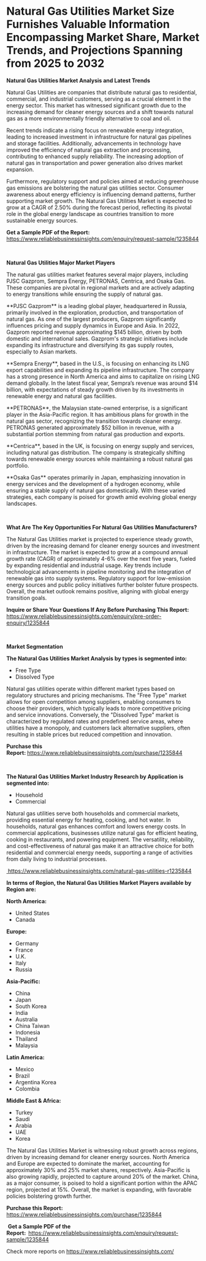 <p><h1>Natural Gas Utilities Market Size Furnishes Valuable Information Encompassing Market Share, Market Trends, and Projections Spanning from 2025 to 2032</h1></p><p><strong>Natural Gas Utilities Market Analysis and Latest Trends</strong></p>
<p><p>Natural Gas Utilities are companies that distribute natural gas to residential, commercial, and industrial customers, serving as a crucial element in the energy sector. This market has witnessed significant growth due to the increasing demand for cleaner energy sources and a shift towards natural gas as a more environmentally friendly alternative to coal and oil.</p><p>Recent trends indicate a rising focus on renewable energy integration, leading to increased investment in infrastructure for natural gas pipelines and storage facilities. Additionally, advancements in technology have improved the efficiency of natural gas extraction and processing, contributing to enhanced supply reliability. The increasing adoption of natural gas in transportation and power generation also drives market expansion.</p><p>Furthermore, regulatory support and policies aimed at reducing greenhouse gas emissions are bolstering the natural gas utilities sector. Consumer awareness about energy efficiency is influencing demand patterns, further supporting market growth. The Natural Gas Utilities Market is expected to grow at a CAGR of 2.50% during the forecast period, reflecting its pivotal role in the global energy landscape as countries transition to more sustainable energy sources.</p></p>
<p><strong>Get a Sample PDF of the Report:&nbsp;</strong> <a href="https://www.reliablebusinessinsights.com/enquiry/request-sample/1235844?utm_campaign=3326&utm_medium=2&utm_source=Github&utm_content=ia&utm_term=09032025&utm_id=natural-gas-utilities">https://www.reliablebusinessinsights.com/enquiry/request-sample/1235844</a></p>
<p>&nbsp;</p>
<p><strong>Natural Gas Utilities Major Market Players</strong></p>
<p><p>The natural gas utilities market features several major players, including PJSC Gazprom, Sempra Energy, PETRONAS, Centrica, and Osaka Gas. These companies are pivotal in regional markets and are actively adapting to energy transitions while ensuring the supply of natural gas.</p><p>**PJSC Gazprom** is a leading global player, headquartered in Russia, primarily involved in the exploration, production, and transportation of natural gas. As one of the largest producers, Gazprom significantly influences pricing and supply dynamics in Europe and Asia. In 2022, Gazprom reported revenue approximating $145 billion, driven by both domestic and international sales. Gazprom's strategic initiatives include expanding its infrastructure and diversifying its gas supply routes, especially to Asian markets.</p><p>**Sempra Energy**, based in the U.S., is focusing on enhancing its LNG export capabilities and expanding its pipeline infrastructure. The company has a strong presence in North America and aims to capitalize on rising LNG demand globally. In the latest fiscal year, Sempra’s revenue was around $14 billion, with expectations of steady growth driven by its investments in renewable energy and natural gas facilities.</p><p>**PETRONAS**, the Malaysian state-owned enterprise, is a significant player in the Asia-Pacific region. It has ambitious plans for growth in the natural gas sector, recognizing the transition towards cleaner energy. PETRONAS generated approximately $52 billion in revenue, with a substantial portion stemming from natural gas production and exports.</p><p>**Centrica**, based in the UK, is focusing on energy supply and services, including natural gas distribution. The company is strategically shifting towards renewable energy sources while maintaining a robust natural gas portfolio.</p><p>**Osaka Gas** operates primarily in Japan, emphasizing innovation in energy services and the development of a hydrogen economy, while ensuring a stable supply of natural gas domestically. With these varied strategies, each company is poised for growth amid evolving global energy landscapes.</p></p>
<p>&nbsp;</p>
<p><strong>What Are The Key Opportunities For Natural Gas Utilities Manufacturers?</strong></p>
<p><p>The Natural Gas Utilities market is projected to experience steady growth, driven by the increasing demand for cleaner energy sources and investment in infrastructure. The market is expected to grow at a compound annual growth rate (CAGR) of approximately 4-6% over the next five years, fueled by expanding residential and industrial usage. Key trends include technological advancements in pipeline monitoring and the integration of renewable gas into supply systems. Regulatory support for low-emission energy sources and public policy initiatives further bolster future prospects. Overall, the market outlook remains positive, aligning with global energy transition goals.</p></p>
<p><strong>Inquire or Share Your Questions If Any Before Purchasing This Report:</strong> <a href="https://www.reliablebusinessinsights.com/enquiry/pre-order-enquiry/1235844?utm_campaign=3326&utm_medium=2&utm_source=Github&utm_content=ia&utm_term=09032025&utm_id=natural-gas-utilities">https://www.reliablebusinessinsights.com/enquiry/pre-order-enquiry/1235844</a></p>
<p>&nbsp;</p>
<p><strong>Market Segmentation</strong></p>
<p><strong>The Natural Gas Utilities Market Analysis by types is segmented into:</strong></p>
<p><ul><li>Free Type</li><li>Dissolved Type</li></ul></p>
<p><p>Natural gas utilities operate within different market types based on regulatory structures and pricing mechanisms. The "Free Type" market allows for open competition among suppliers, enabling consumers to choose their providers, which typically leads to more competitive pricing and service innovations. Conversely, the "Dissolved Type" market is characterized by regulated rates and predefined service areas, where utilities have a monopoly, and customers lack alternative suppliers, often resulting in stable prices but reduced competition and innovation.</p></p>
<p><strong>Purchase this Report:&nbsp;</strong><a href="https://www.reliablebusinessinsights.com/purchase/1235844?utm_campaign=3326&utm_medium=2&utm_source=Github&utm_content=ia&utm_term=09032025&utm_id=natural-gas-utilities">https://www.reliablebusinessinsights.com/purchase/1235844</a></p>
<p>&nbsp;</p>
<p><strong>The Natural Gas Utilities Market Industry Research by Application is segmented into:</strong></p>
<p><ul><li>Household</li><li>Commercial</li></ul></p>
<p><p>Natural gas utilities serve both households and commercial markets, providing essential energy for heating, cooking, and hot water. In households, natural gas enhances comfort and lowers energy costs. In commercial applications, businesses utilize natural gas for efficient heating, cooking in restaurants, and powering equipment. The versatility, reliability, and cost-effectiveness of natural gas make it an attractive choice for both residential and commercial energy needs, supporting a range of activities from daily living to industrial processes.</p></p>
<p><a href="https://www.reliablebusinessinsights.com/natural-gas-utilities-r1235844?utm_campaign=3326&utm_medium=2&utm_source=Github&utm_content=ia&utm_term=09032025&utm_id=natural-gas-utilities">&nbsp;https://www.reliablebusinessinsights.com/natural-gas-utilities-r1235844</a></p>
<p><strong>In terms of Region, the Natural Gas Utilities Market Players available by Region are:</strong></p>
<p>
    <p> <strong> North America: </strong>
        <ul>
            <li>United States</li>
            <li>Canada</li>
        </ul>
        </p> 
    <p> <strong> Europe: </strong>
        <ul>
            <li>Germany</li>
            <li>France</li>
            <li>U.K.</li>
            <li>Italy</li>
            <li>Russia</li>
        </ul>
        </p> 
    <p> <strong> Asia-Pacific: </strong>
        <ul>
            <li>China</li>
            <li>Japan</li>
            <li>South Korea</li>
            <li>India</li>
            <li>Australia</li>
            <li>China Taiwan</li>
            <li>Indonesia</li>
            <li>Thailand</li>
            <li>Malaysia</li>
        </ul>
        </p> 
    <p> <strong> Latin America: </strong>
        <ul>
            <li>Mexico</li>
            <li>Brazil</li>
            <li>Argentina Korea</li>
            <li>Colombia</li>
        </ul>
        </p> 
    <p> <strong> Middle East & Africa: </strong>
        <ul>
            <li>Turkey</li>
            <li>Saudi</li>
            <li>Arabia</li>
            <li>UAE</li>
            <li>Korea</li>
        </ul>
    </p>
    </p>
<p><p>The Natural Gas Utilities Market is witnessing robust growth across regions, driven by increasing demand for cleaner energy sources. North America and Europe are expected to dominate the market, accounting for approximately 30% and 25% market shares, respectively. Asia-Pacific is also growing rapidly, projected to capture around 20% of the market. China, as a major consumer, is poised to hold a significant portion within the APAC region, projected at 15%. Overall, the market is expanding, with favorable policies bolstering growth further.</p></p>
<p><strong>Purchase this Report: </strong><a href="https://www.reliablebusinessinsights.com/purchase/1235844?utm_campaign=3326&utm_medium=2&utm_source=Github&utm_content=ia&utm_term=09032025&utm_id=natural-gas-utilities">https://www.reliablebusinessinsights.com/purchase/1235844</a></p>
<p>&nbsp;<strong>Get a Sample PDF of the Report:&nbsp;&nbsp;</strong><a href="https://www.reliablebusinessinsights.com/enquiry/request-sample/1235844?utm_campaign=3326&utm_medium=2&utm_source=Github&utm_content=ia&utm_term=09032025&utm_id=natural-gas-utilities">https://www.reliablebusinessinsights.com/enquiry/request-sample/1235844</a></p>
<p><strong></strong></p>
<p>Check more reports on <a href="https://www.reliablebusinessinsights.com/?utm_campaign=3326&utm_medium=2&utm_source=Github&utm_content=ia&utm_term=09032025&utm_id=natural-gas-utilities">https://www.reliablebusinessinsights.com/</a></p>